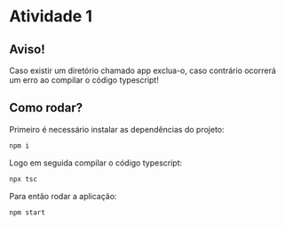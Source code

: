 # Atividade 1

## Aviso!
Caso existir um diretório chamado app exclua-o, caso contrário ocorrerá um erro ao compilar o código typescript!

## Como rodar?

Primeiro é necessário instalar as dependências do projeto:

```bash
npm i 
```

Logo em seguida compilar o código typescript:

```bash
npx tsc
```

Para então rodar a aplicação:

```bash
npm start
```

